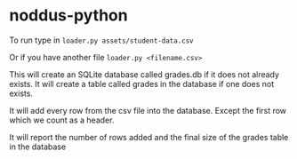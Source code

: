 # noddus-python

To run type in
`loader.py assets/student-data.csv`

Or if you have another file
`loader.py <filename.csv>`

This will create an SQLite database called grades.db if it does not already exists.
It will create a table called grades in the database if one does not exists.

It will add every row from the csv file into the database. Except the first row
which we count as a header.

It will report the number of rows added and the final size of the grades table
in the database
